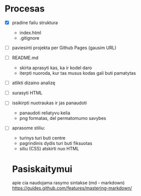 # Procesas

- [x] pradine failu struktura
    - index.html
    - .gitignore
- [ ] paviesinti projekta per Github Pages (gausim URL)
- [ ] README.md
  - skirta aprasyti kas, ka ir kodel daro
  - iterpti nuoroda, kur tas musus kodas gali buti pamatytas
- [ ] atlikti dizaino analizę
- [ ] surasyti HTML
- [ ] issikirpti nuotraukas ir jas panaudoti
  - panaudoti reliatyvu kelia
  - png formatas, del permatomumo savybes
- [ ] aprasome stiliu:
    - turinys turi buti centre
    - pagrindinis dydis turi buti fiksuotas
    - siliu (CSS) atskirti nuo HTML


    # Pasiskaitymui

    apie cia naudojama rasymo sintakse (md - markdown)
https://guides.github.com/features/mastering-markdown/
